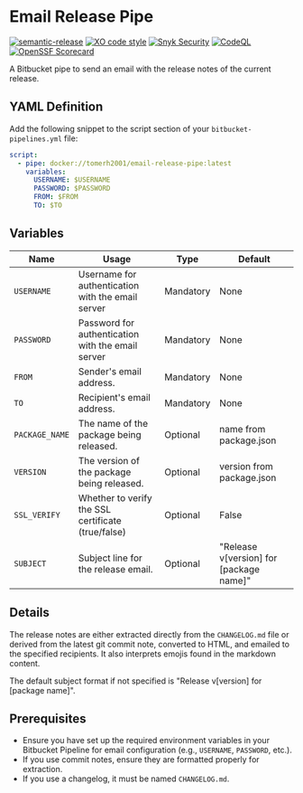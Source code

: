 # Email Release Pipe
[![semantic-release](https://img.shields.io/badge/%20%20%F0%9F%93%A6%F0%9F%9A%80-semantic--release-e10079.svg)](https://github.com/semantic-release/semantic-release)
[![XO code style](https://shields.io/badge/code_style-5ed9c7?logo=xo&labelColor=gray)](https://github.com/xojs/xo)
[![Snyk Security](../../actions/workflows/snyk-security.yml/badge.svg)](../../actions/workflows/snyk-security.yml)
[![CodeQL](../../actions/workflows/codeql.yml/badge.svg)](../../actions/workflows/codeql.yml)
[![OpenSSF Scorecard](https://api.securityscorecards.dev/projects/github.com/tomerh2001/email-release-pipe/badge)](https://securityscorecards.dev/viewer/?uri=github.com/tomerh2001/email-release-pipe)

A Bitbucket pipe to send an email with the release notes of the current release.

## YAML Definition

Add the following snippet to the script section of your `bitbucket-pipelines.yml` file:

```yaml
script:
  - pipe: docker://tomerh2001/email-release-pipe:latest
    variables:
      USERNAME: $USERNAME
      PASSWORD: $PASSWORD
      FROM: $FROM
      TO: $TO
```

## Variables

| Name          | Usage                                             | Type       | Default             |
|---------------|---------------------------------------------------|------------|---------------------|
| `USERNAME`    | Username for authentication with the email server| Mandatory  | None                |
| `PASSWORD`    | Password for authentication with the email server| Mandatory  | None                |
| `FROM`        | Sender's email address.                          | Mandatory  | None                |
| `TO`          | Recipient's email address.                       | Mandatory  | None                |
| `PACKAGE_NAME`| The name of the package being released.           | Optional   | name from package.json |
| `VERSION`     | The version of the package being released.       | Optional   | version from package.json |
| `SSL_VERIFY`  | Whether to verify the SSL certificate (true/false)| Optional  | False               |
| `SUBJECT`     | Subject line for the release email.              | Optional   | "Release v[version] for [package name]"|

## Details

The release notes are either extracted directly from the `CHANGELOG.md` file or derived from the latest git commit note, converted to HTML, and emailed to the specified recipients. It also interprets emojis found in the markdown content.

The default subject format if not specified is "Release v[version] for [package name]".

## Prerequisites

- Ensure you have set up the required environment variables in your Bitbucket Pipeline for email configuration (e.g., `USERNAME`, `PASSWORD`, etc.).
- If you use commit notes, ensure they are formatted properly for extraction.
- If you use a changelog, it must be named `CHANGELOG.md`.
